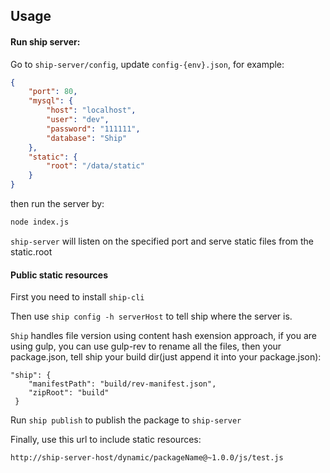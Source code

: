 ## Usage

#### Run ship server:
Go to  `ship-server/config`, update `config-{env}.json`, for example: 

```json
{
	"port": 80,
	"mysql": {
		"host": "localhost",
		"user": "dev",
		"password": "111111",
		"database": "Ship"
	},
	"static": {
		"root": "/data/static"
	}
}
```


then run the server by:

```bash
node index.js
```

`ship-server` will listen on the specified port and serve static files from the static.root


#### Public static resources
First you need to install `ship-cli`

Then use `ship config -h serverHost` to tell ship where the server is.

`Ship` handles file version using content hash exension approach, if you are using gulp, you can use gulp-rev to rename all the files, then your package.json, tell ship your build dir(just append it into your package.json):

```
"ship": {
    "manifestPath": "build/rev-manifest.json",
    "zipRoot": "build"
 }
```

Run `ship publish` to publish the package to `ship-server`

Finally, use this url to include static resources:

```
http://ship-server-host/dynamic/packageName@~1.0.0/js/test.js
```

